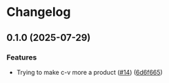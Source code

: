 # Changelog

## 0.1.0 (2025-07-29)


### Features

* Trying to make c-v more a product ([#14](https://github.com/e-minguez/suse-edge-support-tools/issues/14)) ([6d6f665](https://github.com/e-minguez/suse-edge-support-tools/commit/6d6f665699089e6ad776947d083903446026c40d))
